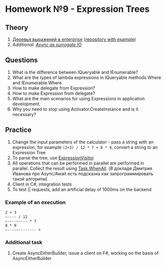 # Homework №9 - Expression Trees

## Theory
 1. [Деревья выражений в enterprise](https://habr.com/ru/company/jugru/blog/423891/) ([repository with example](https://github.com/max-arshinov/Beyond-LINQ-Using-Expression-Trees-in-.NET))
 2. *Additional:* [*Async as surrogate IO*](https://blog.ploeh.dk/2016/04/11/async-as-surrogate-io/)

## Questions
 1. What is the difference between IQueryable<T> and IEnumerable<T>?
 2. What are the types of lambda expressions in IQueryable methods.Where and IEnumerable.Where
 3. How to make delegate from Expression?
 4. How to make Expression from delegate?
 5. What are the main scenarios for using Expressions in application development.
 6. Why you need to stop using Activator.CreateInstance and is it necessary?
 
## Practice
 1. Change the input parameters of the calculator - pass a string with an expression, for example
 `(2+3) / 12 * 7 + 8 * 9`, convert a string to an Expression Tree
 2. To parse the tree, use [ExpressionVisitor](https://docs.microsoft.com/en-us/dotnet/api/system.linq.expressions.expressionvisitor?view=net-6.0)
 3. All operations that can be performed in parallel are performed in parallel. Collect the result using [Task.WhenAll](https://docs.microsoft.com/en-us/dotnet/api/system.threading.tasks.task.whenall?view=net-6.0). (В докладе Дмитрия Иванова про Async/Await есть подсказка как запрограммировать такой алгоритм)
 4. Client in C#, integration tests
 5. To test || requests, add an artificial delay of 1000ms on the backend
 ### Example of an execution
    2 + 3  
    —---- / 12  
    —----—---- * 7  
    8 * 9  
    —----—-------- +
### Additional task
1.  Create AsyncEitherBuilder, issue a client on F#, working on the basis of AsyncEitherBuilder
